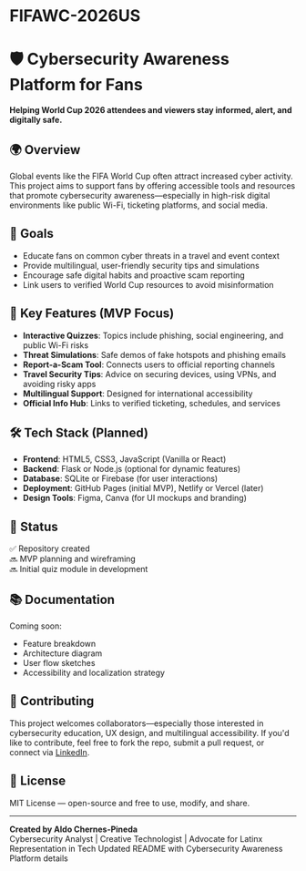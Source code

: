 # FIFAWC-2026US
# 🛡️ Cybersecurity Awareness Platform for Fans

**Helping World Cup 2026 attendees and viewers stay informed, alert, and digitally safe.**

## 🌍 Overview

Global events like the FIFA World Cup often attract increased cyber activity. This project aims to support fans by offering accessible tools and resources that promote cybersecurity awareness—especially in high-risk digital environments like public Wi-Fi, ticketing platforms, and social media.

## 🎯 Goals

- Educate fans on common cyber threats in a travel and event context  
- Provide multilingual, user-friendly security tips and simulations  
- Encourage safe digital habits and proactive scam reporting  
- Link users to verified World Cup resources to avoid misinformation

## 🧩 Key Features (MVP Focus)

- **Interactive Quizzes**: Topics include phishing, social engineering, and public Wi-Fi risks  
- **Threat Simulations**: Safe demos of fake hotspots and phishing emails  
- **Report-a-Scam Tool**: Connects users to official reporting channels  
- **Travel Security Tips**: Advice on securing devices, using VPNs, and avoiding risky apps  
- **Multilingual Support**: Designed for international accessibility  
- **Official Info Hub**: Links to verified ticketing, schedules, and services

## 🛠️ Tech Stack (Planned)

- **Frontend**: HTML5, CSS3, JavaScript (Vanilla or React)  
- **Backend**: Flask or Node.js (optional for dynamic features)  
- **Database**: SQLite or Firebase (for user interactions)  
- **Deployment**: GitHub Pages (initial MVP), Netlify or Vercel (later)  
- **Design Tools**: Figma, Canva (for UI mockups and branding)

## 🚀 Status

✅ Repository created  
🔜 MVP planning and wireframing  
🔜 Initial quiz module in development

## 📚 Documentation

Coming soon:
- Feature breakdown  
- Architecture diagram  
- User flow sketches  
- Accessibility and localization strategy

## 🤝 Contributing

This project welcomes collaborators—especially those interested in cybersecurity education, UX design, and multilingual accessibility. If you'd like to contribute, feel free to fork the repo, submit a pull request, or connect via [LinkedIn](https://www.linkedin.com/in/aldochipin92).

## 📄 License

MIT License — open-source and free to use, modify, and share.

---

**Created by Aldo Chernes-Pineda**  
Cybersecurity Analyst | Creative Technologist | Advocate for Latinx Representation in Tech
Updated README with Cybersecurity Awareness Platform details
